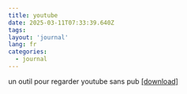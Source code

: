 ```yaml
---
title: youtube
date: 2025-03-11T07:33:39.640Z
tags:
layout: 'journal'
lang: fr
categories: 
  - journal
---
```

un outil pour regarder youtube sans pub 
<a href="https://github.com/thomas-iniguez-visioli/youtube-public/releases/latest">[download]</a>
